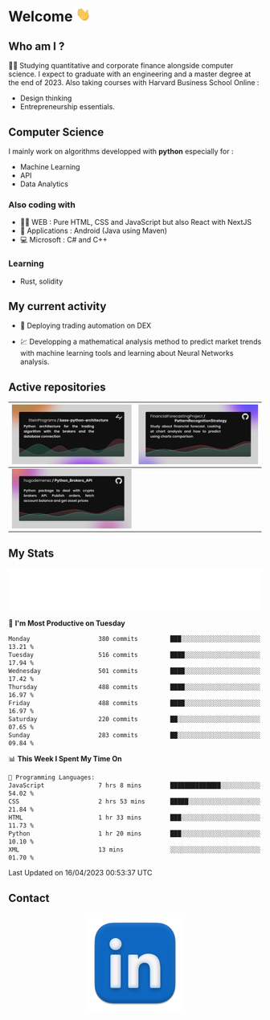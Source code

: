 # Welcome <img src="assets/hello.gif" width="30px"/>

## Who am I ?

:man_student: Studying quantitative and corporate finance alongside computer science.
I expect to graduate with an engineering and a master degree at the end of 2023.
Also taking courses with Harvard Business School Online :

* Design thinking
* Entrepreneurship essentials.

## Computer Science

I mainly work on algorithms developped with **python** especially for :

* Machine Learning
* API
* Data Analytics

### Also coding with

* :man_technologist: WEB : Pure HTML, CSS and JavaScript but also React with NextJS
* :iphone: Applications : Android (Java using Maven)
* :computer: Microsoft : C# and C++

### Learning

* Rust, solidity

## My current activity

* :rocket: Deploying trading automation on DEX

* :chart: Developping a mathematical analysis method to predict market trends with machine learning tools and learning about Neural Networks analysis.

## Active repositories

|[![Python Trading Algorithm](assets/base_python_architecture.png)](https://github.com/SteinPrograms/base-python-architecture)|[![Quantitative Prediction](assets/pattern_recognition_strategy.png)](https://github.com/FinancialForecastingProject/PatternRecognitionStrategy.git)|
| ------------- | ------------- |
|[![Broker SDK](assets/python_brokers_api.png)](https://github.com/hugodemenez/Python_Brokers_API)||

## My Stats

<p align=center>
<img src="metrics.plugin.wakatime.svg" alt="Metrics">
</p>

<!--START_SECTION:waka-->
📅 **I'm Most Productive on Tuesday** 

```text
Monday                   380 commits         ███░░░░░░░░░░░░░░░░░░░░░░   13.21 % 
Tuesday                  516 commits         ████░░░░░░░░░░░░░░░░░░░░░   17.94 % 
Wednesday                501 commits         ████░░░░░░░░░░░░░░░░░░░░░   17.42 % 
Thursday                 488 commits         ████░░░░░░░░░░░░░░░░░░░░░   16.97 % 
Friday                   488 commits         ████░░░░░░░░░░░░░░░░░░░░░   16.97 % 
Saturday                 220 commits         ██░░░░░░░░░░░░░░░░░░░░░░░   07.65 % 
Sunday                   283 commits         ██░░░░░░░░░░░░░░░░░░░░░░░   09.84 % 
```


📊 **This Week I Spent My Time On** 

```text
💬 Programming Languages: 
JavaScript               7 hrs 8 mins        ██████████████░░░░░░░░░░░   54.02 % 
CSS                      2 hrs 53 mins       █████░░░░░░░░░░░░░░░░░░░░   21.84 % 
HTML                     1 hr 33 mins        ███░░░░░░░░░░░░░░░░░░░░░░   11.73 % 
Python                   1 hr 20 mins        ███░░░░░░░░░░░░░░░░░░░░░░   10.10 % 
XML                      13 mins             ░░░░░░░░░░░░░░░░░░░░░░░░░   01.70 % 
```


 Last Updated on 16/04/2023 00:53:37 UTC
<!--END_SECTION:waka-->

## Contact

<p align=center >
<a href="https://www.linkedin.com/in/hugo-demenez/">
<picture>
  <source media="(prefers-color-scheme: dark)" srcset="assets/linkedin_light.png">
  <img height="200px" width="200px" alt="Linkedin link" src="assets/linkedin.png">
</picture>
</a>
</p>
